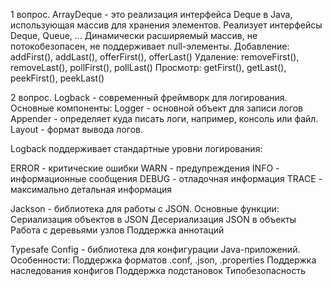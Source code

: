1 вопрос.
ArrayDeque - это реализация интерфейса Deque в Java, использующая массив для хранения элементов.
Реализует интерфейсы Deque, Queue, ... 
Динамически расширяемый массив, не потокобезопасен, не поддерживает null-элементы.
Добавление: addFirst(), addLast(), offerFirst(), offerLast()
Удаление: removeFirst(), removeLast(), pollFirst(), pollLast()
Просмотр: getFirst(), getLast(), peekFirst(), peekLast()


2 вопрос.
Logback - современный фреймворк для логирования.
Основные компоненты:
Logger - основной объект для записи логов
Appender - определяет куда писать логи, например, консоль или файл.
Layout - формат вывода логов.

Logback поддерживает стандартные уровни логирования:

ERROR - критические ошибки
WARN - предупреждения
INFO - информационные сообщения
DEBUG - отладочная информация
TRACE - максимально детальная информация


Jackson - библиотека для работы с JSON.
Основные функции:
Сериализация объектов в JSON
Десериализация JSON в объекты
Работа с деревьями узлов
Поддержка аннотаций

Typesafe Config - библиотека для конфигурации Java-приложений.
Особенности:
Поддержка форматов .conf, .json, .properties
Поддержка наследования конфигов
Поддержка подстановок
Типобезопасность
